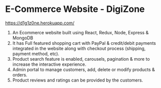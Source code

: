 # E-Commerce Website - DigiZone
https://d1g1z0ne.herokuapp.com/
1. An Ecommerce website built using React, Redux, Node, Express & MongoDB
2. It has Full featured shopping cart with PayPal & credit/debit payments integrated in the website along with checkout process (shipping, payment method, etc).
3. Product search feature is enabled, carousels, pagination & more to increase the interactive experience.
4. Admin portal to manage customers, add, delete or modify products & orders.
5. Product reviews and ratings can be provided by the customers.
